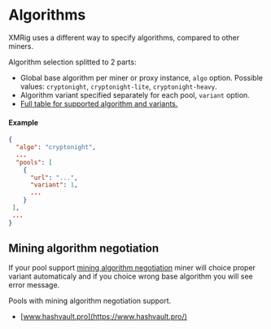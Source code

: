 # Algorithms

XMRig uses a different way to specify algorithms, compared to other miners.

Algorithm selection splitted to 2 parts:

 * Global base algorithm per miner or proxy instance, `algo` option. Possible values: `cryptonight`, `cryptonight-lite`, `cryptonight-heavy`.
 * Algorithm variant specified separately for each pool, `variant` option.
 * [Full table for supported algorithm and variants.](https://github.com/qqice233/xmrig-proxy/blob/master/doc/STRATUM_EXT.md#14-algorithm-names-and-variants)
 
#### Example
```json
{
  "algo": "cryptonight",
  ...
  "pools": [
    {
      "url": "...",
      "variant": 1,
      ...
    }
 ],
 ...
}
```

## Mining algorithm negotiation
If your pool support [mining algorithm negotiation](https://github.com/qqice233/xmrig-proxy/issues/168) miner will choice proper variant automaticaly and if you choice wrong base algorithm you will see error message.

Pools with mining algorithm negotiation support.
 * [www.hashvault.pro](https://www.hashvault.pro/)
